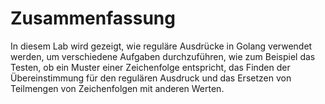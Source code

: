# Zusammenfassung

In diesem Lab wird gezeigt, wie reguläre Ausdrücke in Golang verwendet werden, um verschiedene Aufgaben durchzuführen, wie zum Beispiel das Testen, ob ein Muster einer Zeichenfolge entspricht, das Finden der Übereinstimmung für den regulären Ausdruck und das Ersetzen von Teilmengen von Zeichenfolgen mit anderen Werten.
